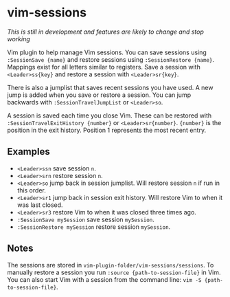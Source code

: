 # vim-sessions

_This is still in development and features are likely to change and stop working_

Vim plugin to help manage Vim sessions. You can save sessions using `:SessionSave {name}` and restore sessions using `:SessionRestore {name}`. Mappings exist for all letters similar to registers. Save a session with `<Leader>ss{key}` and restore a session with `<Leader>sr{key}`.

There is also a jumplist that saves recent sessions you have used. A new jump is added when you save or restore a session. You can jump backwards with `:SessionTravelJumpList` or `<Leader>so`. 

A session is saved each time you close Vim. These can be restored with `:SessionTravelExitHistory {number}` or `<Leader>sr{number}`. `{number}` is the position in the exit history. Position 1 represents the most recent entry.

## Examples

* `<Leader>ssn` save session `n`.
* `<Leader>srn` restore session `n`.
* `<Leader>so` jump back in session jumplist. Will restore session `n` if run in this order.
* `<Leader>sr1` jump back in session exit history. Will restore Vim to when it was last closed.
* `<Leader>sr3`  restore Vim to when it was closed three times ago.
* `:SessionSave mySession` save session `mySession`.
* `:SessionRestore mySession` restore session `mySession`.

## Notes

The sessions are stored in `vim-plugin-folder/vim-sessions/sessions`. To manually restore a session you run `:source {path-to-session-file}` in Vim. You can also start Vim with a session from the command line: `vim -S {path-to-session-file}`.
